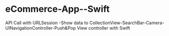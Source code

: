# eCommerce-App--Swift
API Call with URLSession -Show data to CollectionView-SearchBar-Camera-UINavigationController-Push&amp;Pop View controller with Swift
